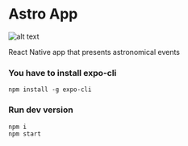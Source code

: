 Astro App
=====================

![alt text](https://preview.redd.it/9c2wy9lridg21.png?width=960&crop=smart&auto=webp&s=969f1149a16225771d88e42a25c1b4ef443032ff "Logo Title Text 1")

React Native app that presents astronomical events

### You have to install expo-cli

```
npm install -g expo-cli
```

### Run dev version

```
npm i
npm start
```

